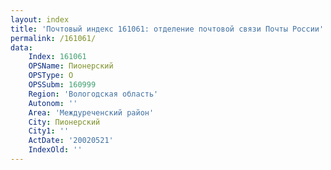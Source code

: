 ```yaml
---
layout: index
title: 'Почтовый индекс 161061: отделение почтовой связи Почты России'
permalink: /161061/
data:
    Index: 161061
    OPSName: Пионерский
    OPSType: О
    OPSSubm: 160999
    Region: 'Вологодская область'
    Autonom: ''
    Area: 'Междуреченский район'
    City: Пионерский
    City1: ''
    ActDate: '20020521'
    IndexOld: ''
---
```


